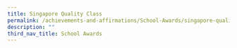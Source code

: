 ```yaml
---
title: Singapore Quality Class
permalink: /achievements-and-affirmations/School-Awards/singapore-quality-class/
description: ""
third_nav_title: School Awards
---
```

